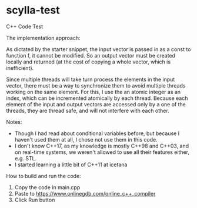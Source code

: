 # scylla-test
C++ Code Test

The implementation approach:

As dictated by the starter snippet, the input vector is passed in as a const to function f, it cannot be modified. So an output vector must be created locally
and returned (at the cost of copying a whole vector, which is inefficient).

Since multiple threads will take turn process the elements in the input vector, there must be a way to synchronize them to avoid multiple threads working on the same
element. For this, I use the an atomic integer as an index, which can be incremented atomically by each thread. Because each element of the input and output vectors
are accessed only by a one of the threads, they are thread safe, and will not interfere with each other.

Notes:
- Though I had read about conditional variables before, but because I haven't used them at all, I chose not use them in this code.
- I don't know C++17, as my knowledge is mostly C++98 and C++03, and on real-time systems, we weren't allowed to use all their features either, e.g. STL.
- I started learning a little bit of C++11 at icetana

How to build and run the code:
1. Copy the code in main.cpp
2. Paste to https://www.onlinegdb.com/online_c++_compiler
3. Click Run button
